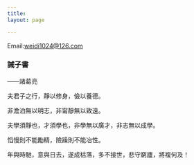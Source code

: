 ```yaml
---
title:  
layout: page

---
```


Email:weidi1024@126.com


### 誡子書

   ——諸葛亮

夫君子之行，靜以修身，儉以養德。

非澹泊無以明志，非甯靜無以致遠。

夫學須靜也，才須學也，非學無以廣才，非志無以成學。

慆慢則不能勵精，險躁則不能冶性。

年與時馳，意與日去，遂成枯落，多不接世，悲守窮廬，將複何及！